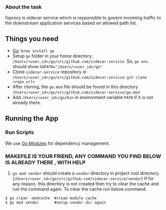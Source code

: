 ### About the task ###

fxproxy is sidecar service which is responsible to govern incoming traffic to the downstream application services based on allowed path list.

## Things you need

* [Go](https://golang.org/dl/): `brew install go`
* Setup `go` folder in your home directory: `/Users/<user_id>/go/src/github.com/sidecar-service`. So, `go env` should show `GOPATH="/Users/<user_id>/go"`
* Clone `sidecar-service` repository in `/Users/<user_id>/go/src/github.com/sidecar-service`: `git clone <repo_url>`
* After cloning, the `go.mod` file should be found in this directory `/Users/<user_id>/go/src/github.com/sidecar-service/go.mod`
* Add `/Users/<user_id>/go/bin` in environment variable `PATH` if it is not already there.

## Running the App

### Run Scripts
We use [Go Modules](https://blog.golang.org/using-go-modules) for dependency management.

### MAKEFILE IS YOUR FRIEND, ANY COMMAND YOU FIND BELOW IS ALREADY THERE , WITH HELP
1. `go mod vendor` should create a `vendor` directory in project root directory. (`/Users/<user_id>/go/src/github.com/sidecar-service/vendor`)
   If for any reason, this directory is not created then try to clear the cache and run the command again. To clear the cache run below command:

```shell
$ go clean -modcache  #clean module cache
$ go mod vendor       #setup vendor dir again
```